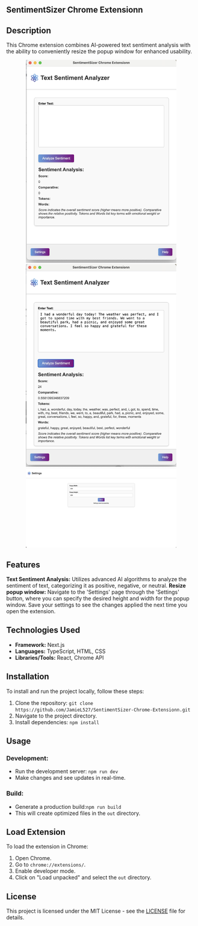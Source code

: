 ## SentimentSizer Chrome Extensionn

## Description
This Chrome extension combines AI-powered text sentiment analysis with the ability to conveniently resize the popup window for enhanced usability.

<p align="center">
  <img src="./screenshot3.jpg" alt="Screenshot 1" width="400"/>
  <img src="./screenshot2.jpg" alt="Screenshot 2" width="400"/>
  <img src="./screenshot1.jpg" alt="Screenshot 3" width="400"/>
</p>

## Features
**Text Sentiment Analysis:** Utilizes advanced AI algorithms to analyze the sentiment of text, categorizing it as positive, negative, or neutral.
**Resize popup window:** Navigate to the 'Settings' page through the 'Settings' button, where you can specify the desired height and width for the popup window. Save your settings to see the changes applied the next time you open the extension.

## Technologies Used
- **Framework:** Next.js
- **Languages:** TypeScript, HTML, CSS
- **Libraries/Tools:** React, Chrome API

## Installation
To install and run the project locally, follow these steps:

1. Clone the repository: `git clone https://github.com/JamieL527/SentimentSizer-Chrome-Extensionn.git`
2. Navigate to the project directory.
3. Install dependencies: `npm install`

## Usage
### Development:
- Run the development server: `npm run dev`
- Make changes and see updates in real-time.

### Build:
- Generate a production build:`npm run build`
- This will create optimized files in the `out` directory.

## Load Extension
To load the extension in Chrome:

1. Open Chrome.
2. Go to `chrome://extensions/`.
3. Enable developer mode.
4. Click on "Load unpacked" and select the `out` directory.

## License
This project is licensed under the MIT License - see the [LICENSE](LICENSE) file for details.
